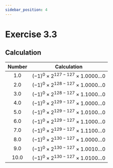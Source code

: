```yaml
---
sidebar_position: 4
---
```


# Exercise 3.3
## Calculation
| Number | Calculation |
| :---: | :---: |
|  1.0 | $(-1)^0 \times 2^{127-127} \times 1.0000 \dots 0$ |
|  2.0 | $(-1)^0 \times 2^{128-127} \times 1.0000 \dots 0$ |
|  3.0 | $(-1)^0 \times 2^{128-127} \times 1.1000 \dots 0$ |
|  4.0 | $(-1)^0 \times 2^{129-127} \times 1.0000 \dots 0$ |
|  5.0 | $(-1)^0 \times 2^{129-127} \times 1.0100 \dots 0$ |
|  6.0 | $(-1)^0 \times 2^{129-127} \times 1.1000 \dots 0$ |
|  7.0 | $(-1)^0 \times 2^{129-127} \times 1.1100 \dots 0$ |
|  8.0 | $(-1)^0 \times 2^{130-127} \times 1.0000 \dots 0$ |
|  9.0 | $(-1)^0 \times 2^{130-127} \times 1.0010 \dots 0$ |
| 10.0 | $(-1)^0 \times 2^{130-127} \times 1.0100 \dots 0$ |
